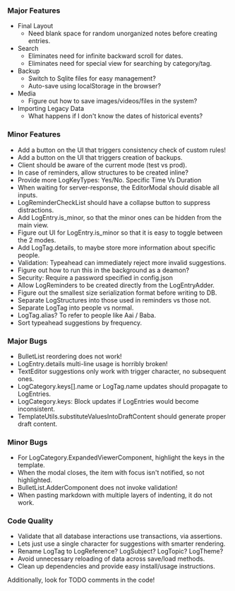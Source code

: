 ### Major Features
* Final Layout
    * Need blank space for random unorganized notes before creating entries.
* Search
    * Eliminates need for infinite backward scroll for dates.
    * Eliminates need for special view for searching by category/tag.
* Backup
    * Switch to Sqlite files for easy management?
    * Auto-save using localStorage in the browser?
* Media
    * Figure out how to save images/videos/files in the system?
* Importing Legacy Data
    * What happens if I don't know the dates of historical events?

### Minor Features
* Add a button on the UI that triggers consistency check of custom rules!
* Add a button on the UI that triggers creation of backups.
* Client should be aware of the current mode (test vs prod).
* In case of reminders, allow structures to be created inline?
* Provide more LogKeyTypes: Yes/No. Specific Time Vs Duration
* When waiting for server-response, the EditorModal should disable all inputs.
* LogReminderCheckList should have a collapse button to suppress distractions.
* Add LogEntry.is_minor, so that the minor ones can be hidden from the main view.
* Figure out UI for LogEntry.is_minor so that it is easy to toggle between the 2 modes.
* Add LogTag.details, to maybe store more information about specific people.
* Validation: Typeahead can immediately reject more invalid suggestions.
* Figure out how to run this in the background as a deamon?
* Security: Require a password specified in config.json
* Allow LogReminders to be created directly from the LogEntryAdder.
* Figure out the smallest size serialization format before writing to DB.
* Separate LogStructures into those used in reminders vs those not.
* Separate LogTag into people vs normal.
* LogTag.alias? To refer to people like Aai / Baba.
* Sort typeahead suggestions by frequency.

### Major Bugs
* BulletList reordering does not work!
* LogEntry.details multi-line usage is horribly broken!
* TextEditor suggestions only work with trigger character, no subsequent ones.
* LogCategory.keys[].name or LogTag.name updates should propagate to LogEntries.
* LogCategory.keys: Block updates if LogEntries would become inconsistent.
* TemplateUtils.substituteValuesIntoDraftContent should generate proper draft content.

### Minor Bugs
* For LogCategory.ExpandedViewerComponent, highlight the keys in the template.
* When the modal closes, the item with focus isn't notified, so not highlighted.
* BulletList.AdderComponent does not invoke validation!
* When pasting markdown with multiple layers of indenting, it do not work.

### Code Quality
* Validate that all database interactions use transactions, via assertions.
* Lets just use a single character for suggestions with smarter rendering.
* Rename LogTag to LogReference? LogSubject? LogTopic? LogTheme?
* Avoid unnecessary reloading of data across save/load methods.
* Clean up dependencies and provide easy install/usage instructions.

Additionally, look for TODO comments in the code!
